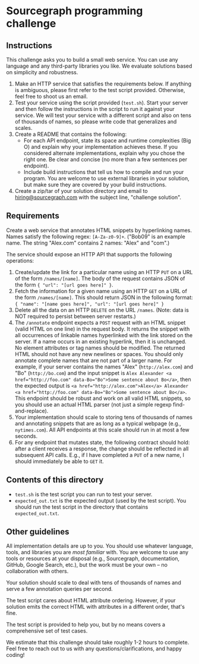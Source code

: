 Sourcegraph programming challenge
=================================

## Instructions

This challenge asks you to build a small web service. You can use any language and any third-party libraries you
like. We evaluate solutions based on simplicity and robustness.

1. Make an HTTP service that satisfies the requirements below. If anything is ambiguous, please first refer to the test script provided. Otherwise,
feel free to shoot us an email.
2. Test your service using the script provided (`test.sh`). Start your server and then follow the instructions in the script to run it against your
service. We will test your service with a different script and also on tens of thousands of names, so please write code that generalizes and scales.
3. Create a README that contains the following:
   * For each API endpoint, state its space and runtime complexities (Big O) and explain why your implementation achieves these. If you considered
   alternate implementations, explain why you chose the right one. Be clear and concise (no more than a few sentences per endpoint).
   * Include build instructions that tell us how to compile and run your program. You are welcome to use external libraries in your solution, but
   make sure they are covered by your build instructions.
4. Create a zip/tar of your solution directory and email to hiring@sourcegraph.com with the subject line, "challenge solution".

## Requirements

Create a web service that annotates HTML snippets by hyperlinking names. Names satisfy the following regex: `[A-Za-z0-9]+`. ("Bob09" is an example
name. The string "Alex.com" contains 2 names: "Alex" and "com".)

The service should expose an HTTP API that supports the following operations:

1. Create/update the link for a particular name using an HTTP `PUT` on a URL of the form `/names/[name]`. The body of the request contains JSON of the
form `{ "url": "[url goes here]" }`.
2. Fetch the information for a given name using an HTTP `GET` on a URL of the form `/names/[name]`. This should return JSON in the following format:
`{ "name": "[name goes here]", "url": "[url goes here]" }`
3. Delete all the data on an HTTP `DELETE` on the URL `/names`. (Note: data is NOT required to persist between server restarts.)
4. The `/annotate` endpoint expects a `POST` request with an HTML snippet (valid HTML on one line) in the request
body. It returns the snippet with all occurrences of linkable names hyperlinked with the link stored on the server. If a
name occurs in an existing hyperlink, then it is unchanged. No element attributes or tag names should be modified. The
returned HTML should not have any new newlines or spaces. You should only annotate complete names that are not part of a
larger name. For example, if your server contains the names "Alex" (`http://alex.com`) and "Bo" (`http://bo.com`) and
the input snippet is `Alex Alexander <a href="http://foo.com" data-Bo="Bo">Some sentence about Bo</a>`, then the
expected output is `<a href="http://alex.com">Alex</a> Alexander <a href="http://foo.com" data-Bo="Bo">Some sentence
about Bo</a>`. This endpoint should be robust and work on all valid HTML snippets, so you should use an actual HTML
parser (not just a simple regexp find-and-replace).
5. Your implementation should scale to storing tens of thousands of names and annotating snippets that are as long as a typical webpage (e.g.,
`nytimes.com`). All API endpoints at this scale should run in at most a few seconds.
6. For any endpoint that mutates state, the following contract should hold: after a client receives a response, the change should be reflected in all
subsequent API calls. E.g., if I have completed a `PUT` of a new name, I should immediately be able to `GET` it.

## Contents of this directory
- `test.sh` is the test script you can run to test your server.
- `expected_out.txt` is the expected output (used by the test script). You should run the test script in the directory that contains `expected_out.txt`.

## Other guidelines

All implementation details are up to you. You should use whatever language, tools, and libraries you are *most familiar* with. You are welcome to use
any tools or resources at your disposal (e.g., Sourcegraph, documentation, GitHub, Google Search, etc.), but the work must be your own – no
collaboration with others.

Your solution should scale to deal with tens of thousands of names and serve a few annotation queries per second.

The test script cares about HTML attribute ordering. However, if your solution emits the correct HTML with attributes in a different order, that's fine.

The test script is provided to help you, but by no means covers a comprehensive set of test cases.

We estimate that this challenge should take roughly 1-2 hours to complete. Feel free to reach out to us with any questions/clarifications, and happy coding!
